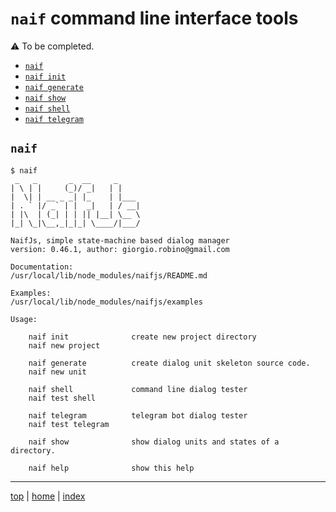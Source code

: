 # `naif` command line interface tools

 ⚠️  To be completed.

- [`naif`](#naif)
- [`naif init`](naif-init.md)
- [`naif generate`](naif-generate.md)
- [`naif show`](naif-show.md)
- [`naif shell`](naif-shell.md)
- [`naif telegram`](naif-telegram.md)


## `naif` 

```
$ naif
 _   _       _  __     _
| \ | |     (_)/ _|   | |
|  \| | __ _ _| |_    | |___
| . ` |/ _` | |  _|   | / __|
| |\  | (_| | | || |__| \__ \
|_| \_|\__,_|_|_| \____/|___/

NaifJs, simple state-machine based dialog manager
version: 0.46.1, author: giorgio.robino@gmail.com

Documentation:
/usr/local/lib/node_modules/naifjs/README.md

Examples:
/usr/local/lib/node_modules/naifjs/examples

Usage:

    naif init              create new project directory
    naif new project

    naif generate          create dialog unit skeleton source code.
    naif new unit

    naif shell             command line dialog tester
    naif test shell

    naif telegram          telegram bot dialog tester
    naif test telegram

    naif show              show dialog units and states of a directory.

    naif help              show this help

``` 

---

[top](#) | [home](../README.md) | [index](index.md)
